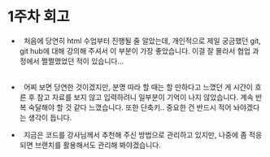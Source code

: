 # 1주차 회고

- &nbsp; 처음에 당연히 html 수업부터 진행될 줄 알았는데, 개인적으로 제일 궁금했던 git, git hub에 대해 강의해 주셔서 이 부분이 가장 좋았습니다. 이걸 잘 몰라서 협업 과정에서 쩔쩔맸었던 적이 있습니다... <br> &nbsp;

- &nbsp; 어찌 보면 당연한 것이겠지만, 분명 따라 할 때는 할 만하다고 느꼈던 게 시간이 흐른 후 참고 자료를 보지 않고 입력하려니 일부분이 기억이 나지 않았습니다. 계속 반복 숙달해야 할 것 같다 느꼈습니다. 또한 단축키.. 중요한 건 반드시 적어 놔야겠다는 생각이 듭니다.

- &nbsp; 지금은 코드를 강사님께서 추천해 주신 방법으로 관리하고 있지만, 나중에 좀 적응되면 브랜치를 활용해서도 관리해 봐야겠습니다.
